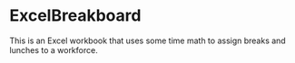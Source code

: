# ExcelBreakboard
This is an Excel workbook that uses some time math to assign breaks and lunches to a workforce. 
